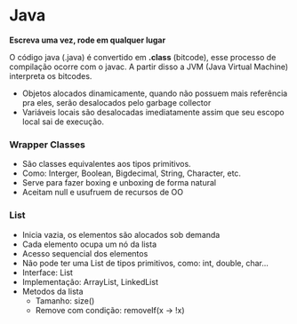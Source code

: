# Java

**Escreva uma vez, rode em qualquer lugar**

O código java (.java) é convertido em **.class** (bitcode), esse processo de compilação ocorre com o javac. A partir disso a JVM (Java Virtual Machine) interpreta os bitcodes.

- Objetos alocados dinamicamente, quando não possuem mais referência pra eles, serão desalocados pelo garbage collector
- Variáveis locais são desalocadas imediatamente  assim que seu escopo local sai de execução.

### Wrapper Classes
- São classes equivalentes aos tipos primitivos.
- Como: Interger, Boolean, Bigdecimal, String, Character, etc.
- Serve para fazer boxing e unboxing de forma natural
- Aceitam null e usufruem de recursos de OO

### List
- Inicia vazia, os elementos são alocados sob demanda
- Cada elemento ocupa um nó da lista
- Acesso sequencial dos elementos
- Não pode ter uma List de tipos primitivos, como: int, double, char...
- Interface: List
- Implementação: ArrayList, LinkedList
- Metodos da lista
    - Tamanho: size()
    - Remove com condição: removeIf(x -> !x)